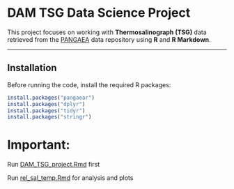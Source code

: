 # DAM TSG Data Science Project

This project focuses on working with **Thermosalinograph (TSG)** data retrieved from the [PANGAEA](https://www.pangaea.de/) data repository using **R** and **R Markdown**.

---

## Installation

Before running the code, install the required R packages:

```r
install.packages("pangaear")
install.packages("dplyr")
install.packages("tidyr")
install.packages("stringr")
```




# Important:
Run [DAM_TSG_project.Rmd](./DAM_TSG_project.Rmd) first

Run [rel_sal_temp.Rmd](./rel_sal_temp.Rmd) for analysis and plots

